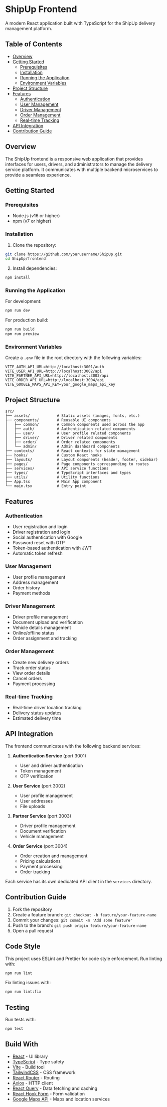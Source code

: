 # ShipUp Frontend

A modern React application built with TypeScript for the ShipUp delivery management platform.

## Table of Contents

- [Overview](#overview)
- [Getting Started](#getting-started)
  - [Prerequisites](#prerequisites)
  - [Installation](#installation)
  - [Running the Application](#running-the-application)
  - [Environment Variables](#environment-variables)
- [Project Structure](#project-structure)
- [Features](#features)
  - [Authentication](#authentication)
  - [User Management](#user-management)
  - [Driver Management](#driver-management)
  - [Order Management](#order-management)
  - [Real-time Tracking](#real-time-tracking)
- [API Integration](#api-integration)
- [Contribution Guide](#contribution-guide)

## Overview

The ShipUp frontend is a responsive web application that provides interfaces for users, drivers, and administrators to manage the delivery service platform. It communicates with multiple backend microservices to provide a seamless experience.

## Getting Started

### Prerequisites

- Node.js (v16 or higher)
- npm (v7 or higher)

### Installation

1. Clone the repository:
```bash
git clone https://github.com/yourusername/ShipUp.git
cd ShipUp/frontend
```

2. Install dependencies:
```bash
npm install
```

### Running the Application

For development:
```bash
npm run dev
```

For production build:
```bash
npm run build
npm run preview
```

### Environment Variables

Create a `.env` file in the root directory with the following variables:

```
VITE_AUTH_API_URL=http://localhost:3001/auth
VITE_USER_API_URL=http://localhost:3002/api
VITE_PARTNER_API_URL=http://localhost:3003/api
VITE_ORDER_API_URL=http://localhost:3004/api
VITE_GOOGLE_MAPS_API_KEY=your_google_maps_api_key
```

## Project Structure

```
src/
├── assets/            # Static assets (images, fonts, etc.)
├── components/        # Reusable UI components
│   ├── common/        # Common components used across the app
│   ├── auth/          # Authentication related components
│   ├── user/          # User profile related components
│   ├── driver/        # Driver related components
│   ├── order/         # Order related components
│   └── admin/         # Admin dashboard components
├── contexts/          # React contexts for state management
├── hooks/             # Custom React hooks
├── layouts/           # Layout components (header, footer, sidebar)
├── pages/             # Page components corresponding to routes
├── services/          # API service functions
├── types/             # TypeScript interfaces and types
├── utils/             # Utility functions
├── App.tsx            # Main App component
└── main.tsx           # Entry point
```

## Features

### Authentication

- User registration and login
- Driver registration and login
- Social authentication with Google
- Password reset with OTP
- Token-based authentication with JWT
- Automatic token refresh

### User Management

- User profile management
- Address management
- Order history
- Payment methods

### Driver Management

- Driver profile management
- Document upload and verification
- Vehicle details management
- Online/offline status
- Order assignment and tracking

### Order Management

- Create new delivery orders
- Track order status
- View order details
- Cancel orders
- Payment processing

### Real-time Tracking

- Real-time driver location tracking
- Delivery status updates
- Estimated delivery time

## API Integration

The frontend communicates with the following backend services:

1. **Authentication Service** (port 3001)
   - User and driver authentication
   - Token management
   - OTP verification

2. **User Service** (port 3002)
   - User profile management
   - User addresses
   - File uploads

3. **Partner Service** (port 3003)
   - Driver profile management
   - Document verification
   - Vehicle management

4. **Order Service** (port 3004)
   - Order creation and management
   - Pricing calculations
   - Payment processing
   - Order tracking

Each service has its own dedicated API client in the `services` directory.

## Contribution Guide

1. Fork the repository
2. Create a feature branch: `git checkout -b feature/your-feature-name`
3. Commit your changes: `git commit -m 'Add some feature'`
4. Push to the branch: `git push origin feature/your-feature-name`
5. Open a pull request

## Code Style

This project uses ESLint and Prettier for code style enforcement. Run linting with:

```bash
npm run lint
```

Fix linting issues with:

```bash
npm run lint:fix
```

## Testing

Run tests with:

```bash
npm test
```

## Build With

- [React](https://reactjs.org/) - UI library
- [TypeScript](https://www.typescriptlang.org/) - Type safety
- [Vite](https://vitejs.dev/) - Build tool
- [TailwindCSS](https://tailwindcss.com/) - CSS framework
- [React Router](https://reactrouter.com/) - Routing
- [Axios](https://axios-http.com/) - HTTP client
- [React Query](https://react-query.tanstack.com/) - Data fetching and caching
- [React Hook Form](https://react-hook-form.com/) - Form validation
- [Google Maps API](https://developers.google.com/maps) - Maps and location services
